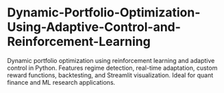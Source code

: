# Dynamic-Portfolio-Optimization-Using-Adaptive-Control-and-Reinforcement-Learning
Dynamic portfolio optimization using reinforcement learning and adaptive control in Python. Features regime detection, real-time adaptation, custom reward functions, backtesting, and Streamlit visualization. Ideal for quant finance and ML research applications.  
